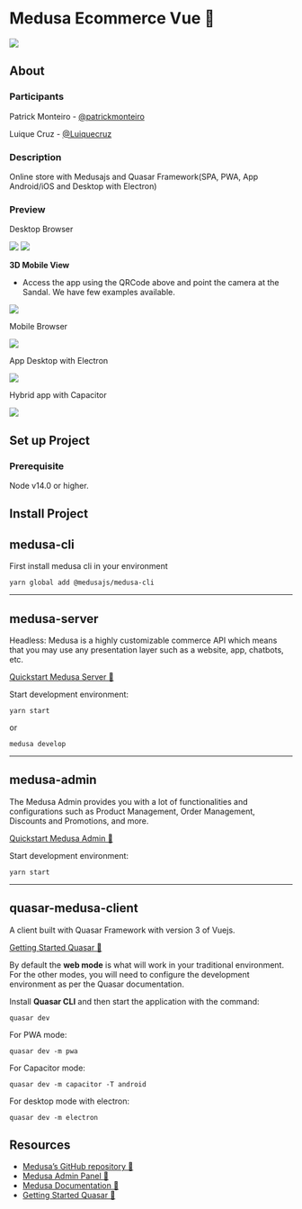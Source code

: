 # Medusa Ecommerce Vue 🛒

<img src="./docs/logo-github.png">

## About


### Participants

Patrick Monteiro - [@patrickmonteiro](https://github.com/patrickmonteiro)

Luique Cruz - [@Luiquecruz](https://github.com/Luiquecruz)

### Description

Online store with Medusajs and Quasar Framework(SPA, PWA, App Android/iOS and Desktop with Electron)

### Preview

Desktop Browser

<img src="./docs/Browser1.png">

<img src="./docs/Browser2.png">

**3D Mobile View**
- Access the app using the QRCode above and point the camera at the Sandal. We have few examples available.

<img src="./docs/3DMode.png">

Mobile Browser

<img src="./docs/mobile.png">

App Desktop with Electron

<img src="./docs/App-desktop-electron.png">

Hybrid app with Capacitor

<img src="./docs/capacitor.png">

## Set up Project

### Prerequisite
Node v14.0 or higher.

## Install Project

## **medusa-cli**

First install medusa cli in your environment

```
yarn global add @medusajs/medusa-cli
```
---
## **medusa-server**
Headless: Medusa is a highly customizable commerce API which means that you may use any presentation layer such as a website, app, chatbots, etc.

[Quickstart Medusa Server 🔗](https://docs.medusajs.com/quickstart/quick-start/)

Start development environment:
```
yarn start
```
or
```
medusa develop
```
---
## **medusa-admin**

The Medusa Admin provides you with a lot of functionalities and configurations such as Product Management, Order Management, Discounts and Promotions, and more.

[Quickstart Medusa Admin 🔗](https://docs.medusajs.com/admin/quickstart/)

Start development environment:

```
yarn start
```
---
## **quasar-medusa-client**

A client built with Quasar Framework with version 3 of Vuejs.

[Getting Started Quasar 🔗](https://quasar.dev/start/quasar-cli)

By default the **web mode** is what will work in your traditional environment.
For the other modes, you will need to configure the development environment as per the Quasar documentation.

Install **Quasar CLI** and then start the application with the command:

```
quasar dev
```

For PWA mode:

```
quasar dev -m pwa
```

For Capacitor mode:

```
quasar dev -m capacitor -T android
```

For desktop mode with electron:

```
quasar dev -m electron
```

## Resources
- [Medusa’s GitHub repository 🔗](https://github.com/medusajs/medusa)
- [Medusa Admin Panel 🔗](https://github.com/medusajs/admin)
- [Medusa Documentation 🔗](https://docs.medusajs.com/)
- [Getting Started Quasar 🔗](https://quasar.dev/start/quasar-cli)
